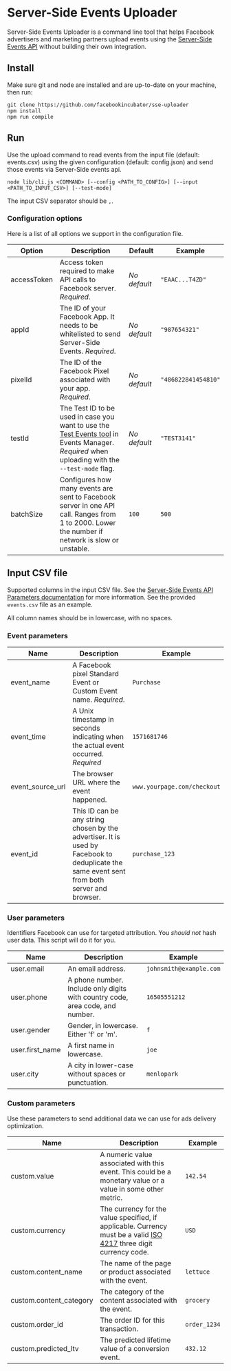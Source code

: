 # Server-Side Events Uploader
Server-Side Events Uploader is a command line tool that helps Facebook advertisers and marketing partners upload events using the [Server-Side Events API](https://developers.facebook.com/docs/marketing-api/facebook-pixel/server-side-api) without building their own integration.

## Install
Make sure git and node are installed and are up-to-date on your machine, then run:

```
git clone https://github.com/facebookincubator/sse-uploader
npm install
npm run compile
```

## Run
Use the upload command to read events from the input file (default: events.csv) using the given configuration (default: config.json) and send those events via Server-Side events api.

```
node lib/cli.js <COMMAND> [--config <PATH_TO_CONFIG>] [--input <PATH_TO_INPUT_CSV>] [--test-mode]
```

The input CSV separator should be `,`. 


### Configuration options
Here is a list of all options we support in the configuration file.

| Option      | Description | Default | Example |
| ----------- | ----------- | ------- | ----------- |
| accessToken | Access token required to make API calls to Facebook server. *Required*.| *No default* | `"EAAC...T4ZD"` |
| appId | The ID of your Facebook App. It needs to be whitelisted to send Server-Side Events. *Required*. | *No default* | `"987654321"` |
| pixelId | The ID of the Facebook Pixel associated with your app. *Required*.| *No default* | `"486822841454810"` |
| testId | The Test ID to be used in case you want to use the [Test Events tool](https://www.facebook.com/business/help/1624255387706033) in Events Manager. *Required* when uploading with the `--test-mode` flag. | *No default* | `"TEST3141"` |
| batchSize | Configures how many events are sent to Facebook server in one API call. Ranges from 1 to 2000. Lower the number if network is slow or unstable. | `100` | `500` |

## Input CSV file
Supported columns in the input CSV file. See the [Server-Side Events API Parameters documentation](https://developers.facebook.com/docs/marketing-api/facebook-pixel/server-side-api/parameters) for more information. See the provided `events.csv` file as an example.

All column names should be in lowercase, with no spaces.

### Event parameters

| Name      | Description | Example |
| ----------- | ----------- | ------- |
| event_name | A Facebook pixel Standard Event or Custom Event name. *Required*. | `Purchase` |
| event_time | A Unix timestamp in seconds indicating when the actual event occurred. *Required* | `1571681746` |
| event_source_url | The browser URL where the event happened. | `www.yourpage.com/checkout` |
| event_id | This ID can be any string chosen by the advertiser. It is used by Facebook to deduplicate the same event sent from both server and browser. | `purchase_123` |

### User parameters
Identifiers Facebook can use for targeted attribution. You *should not* hash user data. This script will do it for you.

| Name      | Description | Example |
| ----------- | ----------- | ------- | 
| user.email | An email address. | `johnsmith@example.com` |
| user.phone | A phone number. Include only digits with country code, area code, and number. | `16505551212 ` |
| user.gender | Gender, in lowercase. Either 'f' or 'm'. | `f` | 
| user.first_name | A first name in lowercase. | `joe` |
| user.city | A city in lower-case without spaces or punctuation. | `menlopark` | 

### Custom parameters 
Use these parameters to send additional data we can use for ads delivery optimization.

| Name | Description | Example |
| ----------- | ----------- | ------- |
| custom.value | A numeric value associated with this event. This could be a monetary value or a value in some other metric. | `142.54 ` | 
| custom.currency | The currency for the value specified, if applicable. Currency must be a valid [ISO 4217](https://en.wikipedia.org/wiki/ISO_4217?fbclid=IwAR2MiY7PlfS6aSCczvsgg_Yo9znWzKnwvjEPdSLK3Z2gES--1lb_Rj1K8DY) three digit currency code. | `USD` | 
| custom.content_name | The name of the page or product associated with the event. | `lettuce` |
| custom.content_category | The category of the content associated with the event. | `grocery` | 
| custom.order_id | The order ID for this transaction. | `order_1234`
| custom.predicted_ltv | The predicted lifetime value of a conversion event. | `432.12` | 



